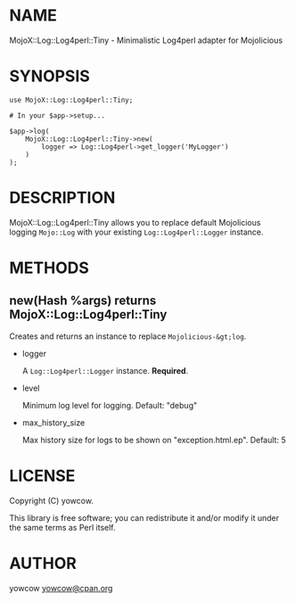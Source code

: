
# NAME

MojoX::Log::Log4perl::Tiny - Minimalistic Log4perl adapter for Mojolicious

# SYNOPSIS

    use MojoX::Log::Log4perl::Tiny;

    # In your $app->setup...

    $app->log(
        MojoX::Log::Log4perl::Tiny->new(
            logger => Log::Log4perl->get_logger('MyLogger')
        )
    );

# DESCRIPTION

MojoX::Log::Log4perl::Tiny allows you to replace default Mojolicious logging `Mojo::Log` with
your existing `Log::Log4perl::Logger` instance.

# METHODS

## new(Hash %args) returns MojoX::Log::Log4perl::Tiny

Creates and returns an instance to replace `Mojolicious-&gt;log`.

- logger

    A `Log::Log4perl::Logger` instance. **Required**.

- level

    Minimum log level for logging.  Default: "debug"

- max\_history\_size

    Max history size for logs to be shown on "exception.html.ep".  Default: 5

# LICENSE

Copyright (C) yowcow.

This library is free software; you can redistribute it and/or modify
it under the same terms as Perl itself.

# AUTHOR

yowcow <yowcow@cpan.org>
